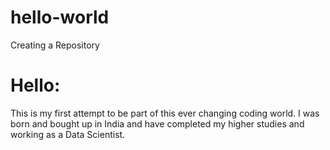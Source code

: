 # hello-world
Creating a Repository

Hello:
===============

This is my first attempt to be part of this ever changing coding world.
I was born and bought up in India and have completed my higher studies and working as a Data Scientist.
